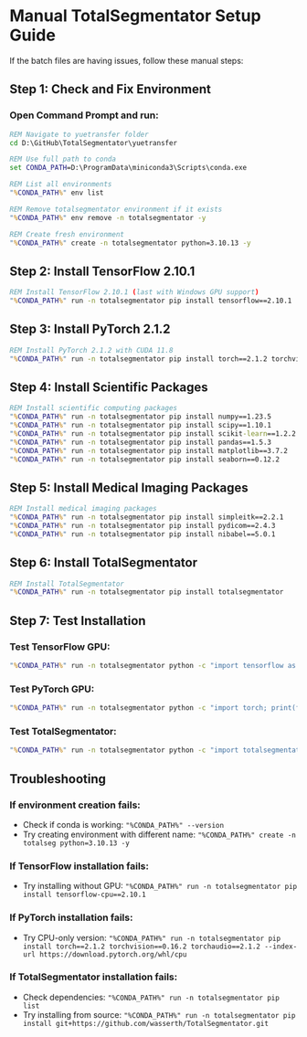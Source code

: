 # Manual TotalSegmentator Setup Guide

If the batch files are having issues, follow these manual steps:

## Step 1: Check and Fix Environment

### Open Command Prompt and run:

```cmd
REM Navigate to yuetransfer folder
cd D:\GitHub\TotalSegmentator\yuetransfer

REM Use full path to conda
set CONDA_PATH=D:\ProgramData\miniconda3\Scripts\conda.exe

REM List all environments
"%CONDA_PATH%" env list

REM Remove totalsegmentator environment if it exists
"%CONDA_PATH%" env remove -n totalsegmentator -y

REM Create fresh environment
"%CONDA_PATH%" create -n totalsegmentator python=3.10.13 -y
```

## Step 2: Install TensorFlow 2.10.1

```cmd
REM Install TensorFlow 2.10.1 (last with Windows GPU support)
"%CONDA_PATH%" run -n totalsegmentator pip install tensorflow==2.10.1
```

## Step 3: Install PyTorch 2.1.2

```cmd
REM Install PyTorch 2.1.2 with CUDA 11.8
"%CONDA_PATH%" run -n totalsegmentator pip install torch==2.1.2 torchvision==0.16.2 torchaudio==2.1.2 --index-url https://download.pytorch.org/whl/cu118
```

## Step 4: Install Scientific Packages

```cmd
REM Install scientific computing packages
"%CONDA_PATH%" run -n totalsegmentator pip install numpy==1.23.5
"%CONDA_PATH%" run -n totalsegmentator pip install scipy==1.10.1
"%CONDA_PATH%" run -n totalsegmentator pip install scikit-learn==1.2.2
"%CONDA_PATH%" run -n totalsegmentator pip install pandas==1.5.3
"%CONDA_PATH%" run -n totalsegmentator pip install matplotlib==3.7.2
"%CONDA_PATH%" run -n totalsegmentator pip install seaborn==0.12.2
```

## Step 5: Install Medical Imaging Packages

```cmd
REM Install medical imaging packages
"%CONDA_PATH%" run -n totalsegmentator pip install simpleitk==2.2.1
"%CONDA_PATH%" run -n totalsegmentator pip install pydicom==2.4.3
"%CONDA_PATH%" run -n totalsegmentator pip install nibabel==5.0.1
```

## Step 6: Install TotalSegmentator

```cmd
REM Install TotalSegmentator
"%CONDA_PATH%" run -n totalsegmentator pip install totalsegmentator
```

## Step 7: Test Installation

### Test TensorFlow GPU:
```cmd
"%CONDA_PATH%" run -n totalsegmentator python -c "import tensorflow as tf; print(f'TensorFlow: {tf.__version__}'); print(f'GPU Available: {len(tf.config.list_physical_devices(\"GPU\")) > 0}')"
```

### Test PyTorch GPU:
```cmd
"%CONDA_PATH%" run -n totalsegmentator python -c "import torch; print(f'PyTorch: {torch.__version__}'); print(f'CUDA Available: {torch.cuda.is_available()}')"
```

### Test TotalSegmentator:
```cmd
"%CONDA_PATH%" run -n totalsegmentator python -c "import totalsegmentator; print('TotalSegmentator: OK')"
```

## Troubleshooting

### If environment creation fails:
- Check if conda is working: `"%CONDA_PATH%" --version`
- Try creating environment with different name: `"%CONDA_PATH%" create -n totalseg python=3.10.13 -y`

### If TensorFlow installation fails:
- Try installing without GPU: `"%CONDA_PATH%" run -n totalsegmentator pip install tensorflow-cpu==2.10.1`

### If PyTorch installation fails:
- Try CPU-only version: `"%CONDA_PATH%" run -n totalsegmentator pip install torch==2.1.2 torchvision==0.16.2 torchaudio==2.1.2 --index-url https://download.pytorch.org/whl/cpu`

### If TotalSegmentator installation fails:
- Check dependencies: `"%CONDA_PATH%" run -n totalsegmentator pip list`
- Try installing from source: `"%CONDA_PATH%" run -n totalsegmentator pip install git+https://github.com/wasserth/TotalSegmentator.git` 